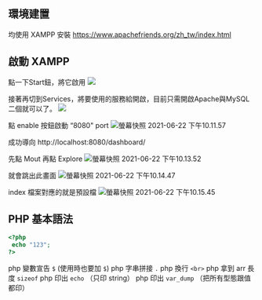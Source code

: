 ## 環境建置
均使用 XAMPP 安裝
https://www.apachefriends.org/zh_tw/index.html


## 啟動 XAMPP
點一下Start鈕，將它啟用
![](https://photo.minwt.com/img/Content/mac/xampp-for-mac/xampp-4-mac_03.jpg)

接著再切到Services，將要使用的服務給開啟，目前只需開啟Apache與MySQL二個就可以了。
![](https://photo.minwt.com/img/Content/mac/xampp-for-mac/xampp-4-mac_04.jpg)

點 enable 按鈕啟動 “8080" port
![螢幕快照 2021-06-22 下午10.11.57](https://i.imgur.com/2iE0DyW.png)

成功導向 http://localhost:8080/dashboard/

先點 Mout 再點 Explore
![螢幕快照 2021-06-22 下午10.13.52](https://i.imgur.com/SuZEtP6.png)

就會跳出此畫面
![螢幕快照 2021-06-22 下午10.14.47](https://i.imgur.com/fdILIr0.png)

index 檔案對應的就是預設檔
![螢幕快照 2021-06-22 下午10.15.45](https://i.imgur.com/kn8jjMo.png)


## PHP 基本語法
```php
<?php
 echo "123";
?>

```

php 變數宣告 `$` (使用時也要加 `$`)
php 字串拼接 `.`
php 換行 `<br>`
php 拿到 arr 長度 `sizeof`
php 印出 `echo` （只印 string）
php 印出 `var_dump` （把所有型態跟值都印）
